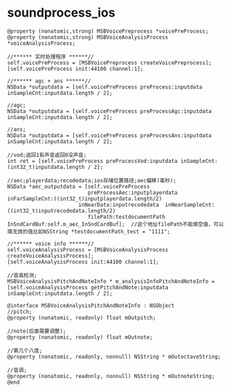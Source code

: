 # soundprocess_ios

    @property (nonatomic,strong) MSBVoicePreprocess *voicePreProcess;
    @property (nonatomic,strong) MSBVoiceAnalysisProcess *voiceAnalysisProcess;

    //****** 实时处理程序 ******//
    self.voicePreProcess = [MSBVoicePreprocess createVoicePreprocess];
    [self.voicePreProcess init:44100 channel:1];
    
    //****** agc + ans ******//
    NSData *outputdata = [self.voicePreProcess preProcess:inputdata inSampleCnt:inputdata.length / 2];

    //agc;
    NSData *outputdata = [self.voicePreProcess preProcessAgc:inputdata inSampleCnt:inputdata.length / 2];

    //ans;
    NSData *outputdata = [self.voicePreProcess preProcessAns:inputdata inSampleCnt:inputdata.length / 2];
    
    //vod;返回1有声音返回0没声音;
    int ret = [self.voicePreProcess preProcessVod:inputdata inSampleCnt:(int32_t)inputdata.length / 2];
    
    //aec;playerdata;recodedata;ios存储位置路径;aec偏移(毫秒);
    NSData *aec_outputdata = [self.voicePreProcess
                              preProcessAec:inputplayerdata inFarSampleCnt:((int32_t)inputplayerdata.length/2)
                           inNearData:inputrecodedata  inNearSampleCnt:((int32_t)inputrecodedata.length/2)
                              filePath:testdocumentPath InSndCardBuf:self.m_aec_InSndCardBuf];  //这个地址filePath不能填空值，可以填无效的值比如NSString *testdocumentPath_test = "1111";

    //****** voice info ******//
    self.voiceAnalysisProcess = [MSBVoiceAnalysisProcess createVoiceAnalysisProcess];
    [self.voiceAnalysisProcess init:44100 channel:1];
    
    //音高检测;
    MSBVoiceAnalysisPitchAndNoteInfo * m_analysisInfoPitchAndNoteInfo = [self.voiceAnalysisProcess getPitchAndNote:inputdata inSampleCnt:inputdata.length / 2];
    
    @interface MSBVoiceAnalysisPitchAndNoteInfo : NSObject
    //pitch;
    @property (nonatomic, readonly) float mOutpitch;

    //note(后面需要调整);
    @property (nonatomic, readonly) float mOutnote;

    //第几个八度;
    @property (nonatomic, readonly, nonnull) NSString * mOutoctaveString;

    //音调;
    @property (nonatomic, readonly, nonnull) NSString * mOutnoteString;
    @end
